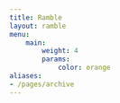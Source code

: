 ```yaml
---
title: Ramble
layout: ramble
menu:
    main:
        weight: 4
        params:
            color: orange
aliases:
- /pages/archive
---
```

